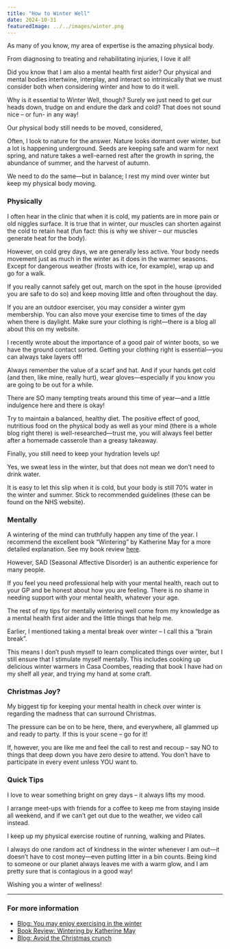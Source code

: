 ```yaml
---
title: "How to Winter Well"
date: 2024-10-31
featuredImage: ../../images/winter.png
---
```


As many of you know, my area of expertise is the amazing physical body.

From diagnosing to treating and rehabilitating injuries, I love it all!

Did you know that I am also a mental health first aider? Our physical and mental bodies intertwine, interplay, and interact so intrinsically that we must consider both when considering winter and how to do it well.

Why is it essential to Winter Well, though? Surely we just need to get our heads down, trudge on and endure the dark and cold? That does not sound nice – or fun- in any way!

Our physical body still needs to be moved, considered,

Often, I look to nature for the answer. Nature looks dormant over winter, but a lot is happening underground. 
Seeds are keeping safe and warm for next spring, and nature takes a well-earned rest after the growth in spring, the abundance of summer, and the harvest of autumn.

We need to do the same—but in balance; I rest my mind over winter but keep my physical body moving.

### Physically

I often hear in the clinic that when it is cold, my patients are in more pain or old niggles surface. 
It is true that in winter, our muscles can shorten against the cold to retain heat (fun fact: this is why we shiver – our muscles generate heat for the body).

However, on cold grey days, we are generally less active. Your body needs movement just as much in the winter as it does in the warmer seasons. Except for dangerous weather (frosts with ice, for example), wrap up and go for a walk.

If you really cannot safely get out, march on the spot in the house (provided you are safe to do so) and keep moving little and often throughout the day.

If you are an outdoor exerciser, you may consider a winter gym membership. You can also move your exercise time to times of the day when there is daylight. Make sure your clothing is right—there is a blog all about this on my website.

I recently wrote about the importance of a good pair of winter boots, so we have the ground contact sorted. Getting your clothing right is essential—you can always take layers off!

Always remember the value of a scarf and hat. And if your hands get cold (and then, like mine, really hurt), wear gloves—especially if you know you are going to be out for a while.

There are SO many tempting treats around this time of year—and a little indulgence here and there is okay!

Try to maintain a balanced, healthy diet. The positive effect of good, nutritious food on the physical body as well as your mind (there is a whole blog right there) is well-researched—trust me, you will always feel better after a homemade casserole than a greasy takeaway.

Finally, you still need to keep your hydration levels up!

Yes, we sweat less in the winter, but that does not mean we don’t need to drink water.

It is easy to let this slip when it is cold, but your body is still 70% water in the winter and summer. Stick to recommended guidelines (these can be found on the NHS website).

### Mentally

A wintering of the mind can truthfully happen any time of the year. I recommend the excellent book “Wintering” by Katherine May for a more detailed explanation. See my book review [here](https://kibworthosteopaths.co.uk/blog/book-review-wintering/).

However, SAD (Seasonal Affective Disorder) is an authentic experience for many people.

If you feel you need professional help with your mental health, reach out to your GP and be honest about how you are feeling. There is no shame in needing support with your mental health, whatever your age.

The rest of my tips for mentally wintering well come from my knowledge as a mental health first aider and the little things that help me.

Earlier, I mentioned taking a mental break over winter – I call this a “brain break”.

This means I don’t push myself to learn complicated things over winter, but I still ensure that I stimulate myself mentally. This includes cooking up delicious winter warmers in Casa Coombes, reading that book I have had on my shelf all year, and trying my hand at some craft.

### Christmas Joy?

My biggest tip for keeping your mental health in check over winter is regarding the madness that can surround Christmas.

The pressure can be on to be here, there, and everywhere, all glammed up and ready to party. If this is your scene – go for it!

If, however, you are like me and feel the call to rest and recoup – say NO to things that deep down you have zero desire to attend. You don’t have to participate in every event unless YOU want to.

### Quick Tips

I love to wear something bright on grey days – it always lifts my mood.

I arrange meet-ups with friends for a coffee to keep me from staying inside all weekend, and if we can’t get out due to the weather, we video call instead.

I keep up my physical exercise routine of running, walking and Pilates.

I always do one random act of kindness in the winter whenever I am out—it doesn’t have to cost money—even putting litter in a bin counts. Being kind to someone or our planet always leaves me with a warm glow, and I am pretty sure that is contagious in a good way!

Wishing you a winter of wellness!

---

### For more information
- [Blog: You may enjoy exercising in the winter](/blog/staying-fit-in-colder-weather/)
- [Book Review: Wintering by Katherine May](/blog/book-review-wintering/)
- [Blog: Avoid the Christmas crunch](/blog/avoid-the-christmas-crunch/)